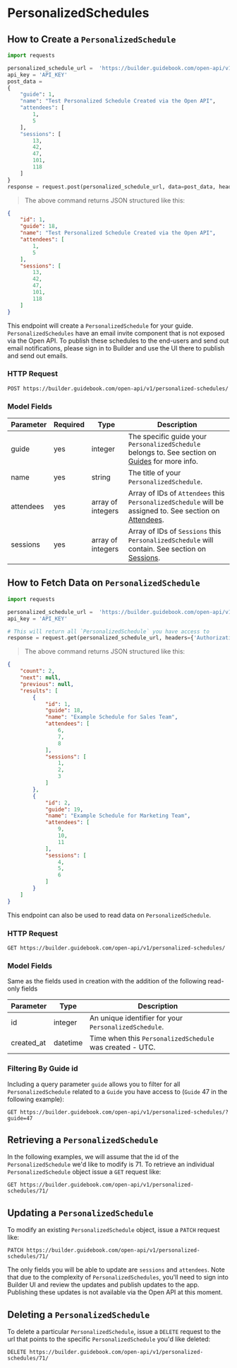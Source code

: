 # PersonalizedSchedules

## How to Create a `PersonalizedSchedule`


```python
import requests

personalized_schedule_url =  'https://builder.guidebook.com/open-api/v1/personalized-schedules/'
api_key = 'API_KEY'
post_data =
{
	"guide": 1,
	"name": "Test Personalized Schedule Created via the Open API",
	"attendees": [
		1,
		5
	],
	"sessions": [
		13,
		42,
		47,
		101,
		118
	]
}
response = request.post(personalized_schedule_url, data=post_data, headers={'Authorization': 'JWT ' + api_key})

```

> The above command returns JSON structured like this:

```json
{
	"id": 1,
	"guide": 18,
	"name": "Test Personalized Schedule Created via the Open API",
	"attendees": [
		1,
		5
	],
	"sessions": [
		13,
		42,
		47,
		101,
		118
	]
}

```


This endpoint will create a `PersonalizedSchedule` for your guide.  `PersonalizedSchedules` have an email invite component that is not exposed via the Open API. To publish these schedules to the end-users and send out email notifications, please sign in to Builder and use the UI there to publish and send out emails.

### HTTP Request

`POST https://builder.guidebook.com/open-api/v1/personalized-schedules/`

### Model Fields

Parameter       | Required  | Type    | Description
---------       | --------  | ------- | -----------
guide           | yes | integer  | The specific guide your `PersonalizedSchedule` belongs to.  See section on [Guides](#guides) for more info.
name            | yes | string   | The title of your `PersonalizedSchedule`.
attendees       | yes | array of integers | Array of IDs of `Attendees` this `PersonalizedSchedule` will be assigned to.  See section on [Attendees](#attendees).
sessions       | yes | array of integers | Array of IDs of `Sessions` this `PersonalizedSchedule` will contain.  See section on [Sessions](#sessions).



## How to Fetch Data on `PersonalizedSchedule`


```python
import requests

personalized_schedule_url =  'https://builder.guidebook.com/open-api/v1/personalized-schedules/'
api_key = 'API_KEY'

# This will return all `PersonalizedSchedule` you have access to
response = request.get(personalized_schedule_url, headers={'Authorization': 'JWT ' + api_key})
```

> The above command returns JSON structured like this:

```json
{
	"count": 2,
	"next": null,
	"previous": null,
	"results": [
		{
			"id": 1,
			"guide": 18,
			"name": "Example Schedule for Sales Team",
			"attendees": [
				6,
				7,
				8
			],
			"sessions": [
				1,
				2,
				3
			]
		},
		{
			"id": 2,
			"guide": 19,
			"name": "Example Schedule for Marketing Team",
			"attendees": [
				9,
				10,
				11
			],
			"sessions": [
				4,
				5,
				6
			]
		}
	]
}
```


This endpoint can also be used to read data on `PersonalizedSchedule`.

### HTTP Request

`GET https://builder.guidebook.com/open-api/v1/personalized-schedules/`

### Model Fields

Same as the fields used in creation with the addition of the following read-only fields

Parameter       | Type    | Description
---------       | ------- | -----------
id              | integer  | An unique identifier for your `PersonalizedSchedule`.
created_at      | datetime | Time when this `PersonalizedSchedule` was created - UTC.

### Filtering By Guide id

Including a query parameter `guide` allows you to filter for all `PersonalizedSchedule` related to a `Guide` you have access to (`Guide` 47 in the following example):

`GET https://builder.guidebook.com/open-api/v1/personalized-schedules/?guide=47`

## Retrieving a `PersonalizedSchedule`

In the following examples, we will assume that the id of the `PersonalizedSchedule` we'd like to modify is 71.
To retrieve an individual `PersonalizedSchedule` object issue a `GET` request like:

`GET https://builder.guidebook.com/open-api/v1/personalized-schedules/71/`

## Updating a `PersonalizedSchedule`

To modify an existing `PersonalizedSchedule` object, issue a `PATCH` request like:

`PATCH https://builder.guidebook.com/open-api/v1/personalized-schedules/71/`

The only fields you will be able to update are `sessions` and `attendees`.  Note that due to the complexity of `PersonalizedSchedules`, you'll need to sign into Builder UI and review the updates and publish updates to the app.  Publishing these updates is not available via the Open API at this moment.

## Deleting a `PersonalizedSchedule`

To delete a particular `PersonalizedSchedule`, issue a `DELETE` request to the url that points to the specific `PersonalizedSchedule` you'd like deleted:

`DELETE https://builder.guidebook.com/open-api/v1/personalized-schedules/71/`
